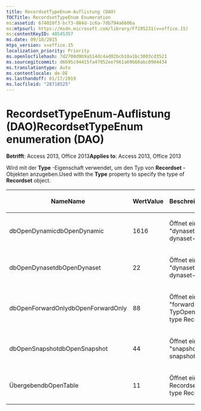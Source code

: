 ```yaml
---
title: RecordsetTypeEnum-Auflistung (DAO)
TOCTitle: RecordsetTypeEnum Enumeration
ms:assetid: 674020f3-bcf3-884d-1c6a-7db794a6606a
ms:mtpsurl: https://msdn.microsoft.com/library/Ff195231(v=office.15)
ms:contentKeyID: 48545357
ms.date: 09/18/2015
mtps_version: v=office.15
localization_priority: Priority
ms.openlocfilehash: 7d2700d9b9a514dc4ad02bcb18a1bc3003cd3521
ms.sourcegitcommit: d6695c94415fa47952ee7961a69660abc0904434
ms.translationtype: Auto
ms.contentlocale: de-DE
ms.lasthandoff: 01/17/2019
ms.locfileid: "28718525"
---
```

# <a name="recordsettypeenum-enumeration-dao"></a><span data-ttu-id="0a263-102">RecordsetTypeEnum-Auflistung (DAO)</span><span class="sxs-lookup"><span data-stu-id="0a263-102">RecordsetTypeEnum enumeration (DAO)</span></span>


<span data-ttu-id="0a263-103">**Betrifft**: Access 2013, Office 2013</span><span class="sxs-lookup"><span data-stu-id="0a263-103">**Applies to**: Access 2013, Office 2013</span></span>

<span data-ttu-id="0a263-104">Wird mit der **Type** -Eigenschaft verwendet, um den Typ von **Recordset** -Objekten anzugeben.</span><span class="sxs-lookup"><span data-stu-id="0a263-104">Used with the **Type** property to specify the type of **Recordset** object.</span></span>

<table>
<colgroup>
<col style="width: 33%" />
<col style="width: 33%" />
<col style="width: 33%" />
</colgroup>
<thead>
<tr class="header">
<th><p><span data-ttu-id="0a263-105">Name</span><span class="sxs-lookup"><span data-stu-id="0a263-105">Name</span></span></p></th>
<th><p><span data-ttu-id="0a263-106">Wert</span><span class="sxs-lookup"><span data-stu-id="0a263-106">Value</span></span></p></th>
<th><p><span data-ttu-id="0a263-107">Beschreibung</span><span class="sxs-lookup"><span data-stu-id="0a263-107">Description</span></span></p></th>
</tr>
</thead>
<tbody>
<tr class="odd">
<td><p><span data-ttu-id="0a263-108">dbOpenDynamic</span><span class="sxs-lookup"><span data-stu-id="0a263-108">dbOpenDynamic</span></span></p></td>
<td><p><span data-ttu-id="0a263-109">16</span><span class="sxs-lookup"><span data-stu-id="0a263-109">16</span></span></p></td>
<td><p><span data-ttu-id="0a263-110">Öffnet ein Recordset vom "dynaset"-Typ</span><span class="sxs-lookup"><span data-stu-id="0a263-110">Opens a dynaset-type Recordset</span></span></p></td>
</tr>
<tr class="even">
<td><p><span data-ttu-id="0a263-111">dbOpenDynaset</span><span class="sxs-lookup"><span data-stu-id="0a263-111">dbOpenDynaset</span></span></p></td>
<td><p><span data-ttu-id="0a263-112">2</span><span class="sxs-lookup"><span data-stu-id="0a263-112">2</span></span></p></td>
<td><p><span data-ttu-id="0a263-113">Öffnet ein Recordset vom "dynaset"-Typ</span><span class="sxs-lookup"><span data-stu-id="0a263-113">Opens a dynaset-type Recordset</span></span></p></td>
</tr>
<tr class="odd">
<td><p><span data-ttu-id="0a263-114">dbOpenForwardOnly</span><span class="sxs-lookup"><span data-stu-id="0a263-114">dbOpenForwardOnly</span></span></p></td>
<td><p><span data-ttu-id="0a263-115">8</span><span class="sxs-lookup"><span data-stu-id="0a263-115">8</span></span></p></td>
<td><p><span data-ttu-id="0a263-116">Öffnet ein Recordset vom "forward-only"-Typ</span><span class="sxs-lookup"><span data-stu-id="0a263-116">Opens a forward-only type Recordset</span></span></p></td>
</tr>
<tr class="even">
<td><p><span data-ttu-id="0a263-117">dbOpenSnapshot</span><span class="sxs-lookup"><span data-stu-id="0a263-117">dbOpenSnapshot</span></span></p></td>
<td><p><span data-ttu-id="0a263-118">4</span><span class="sxs-lookup"><span data-stu-id="0a263-118">4</span></span></p></td>
<td><p><span data-ttu-id="0a263-119">Öffnet ein Recordset vom "snapshot"-Typ</span><span class="sxs-lookup"><span data-stu-id="0a263-119">Opens a snapshot-type Recordset</span></span></p></td>
</tr>
<tr class="odd">
<td><p><span data-ttu-id="0a263-120">Übergeben</span><span class="sxs-lookup"><span data-stu-id="0a263-120">dbOpenTable</span></span></p></td>
<td><p><span data-ttu-id="0a263-121">1</span><span class="sxs-lookup"><span data-stu-id="0a263-121">1</span></span></p></td>
<td><p><span data-ttu-id="0a263-122">Öffnet ein Tabellentyp-Recordset</span><span class="sxs-lookup"><span data-stu-id="0a263-122">Opens a table-type Recordset</span></span></p></td>
</tr>
</tbody>
</table>

